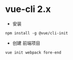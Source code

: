 # vue-cli 2.x

- 安装
```
npm install -g @vue/cli-init
```
- 创建 前端项目
```
vue init webpack fore-end
```

